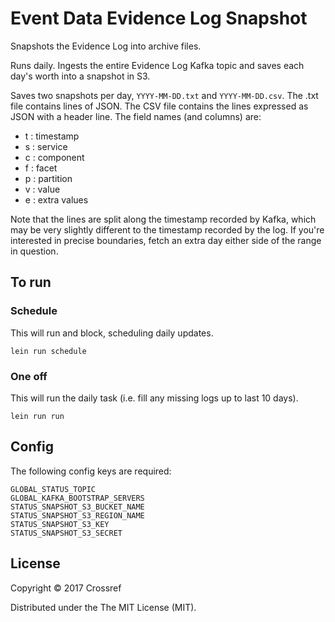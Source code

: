 # Event Data Evidence Log Snapshot

Snapshots the Evidence Log into archive files.

Runs daily. Ingests the entire Evidence Log Kafka topic and saves each day's worth into a snapshot in S3.

Saves two snapshots per day, `YYYY-MM-DD.txt` and `YYYY-MM-DD.csv`. The .txt file contains lines of JSON. The CSV file contains the lines expressed as JSON with a header line. The field names (and columns) are:

 - t : timestamp
 - s : service
 - c : component
 - f : facet
 - p : partition
 - v : value
 - e : extra values

Note that the lines are split along the timestamp recorded by Kafka, which may be very slightly different to the timestamp recorded by the log. If you're interested in precise boundaries, fetch an extra day either side of the range in question.

## To run

### Schedule

This will run and block, scheduling daily updates.

    lein run schedule

### One off

This will run the daily task (i.e. fill any missing logs up to last 10 days).

    lein run run

## Config

The following config keys are required:

    GLOBAL_STATUS_TOPIC
    GLOBAL_KAFKA_BOOTSTRAP_SERVERS
    STATUS_SNAPSHOT_S3_BUCKET_NAME
    STATUS_SNAPSHOT_S3_REGION_NAME
    STATUS_SNAPSHOT_S3_KEY
    STATUS_SNAPSHOT_S3_SECRET

## License

Copyright © 2017 Crossref

Distributed under the The MIT License (MIT).
